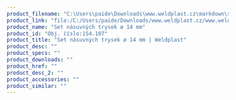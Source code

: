 ```yaml
---
product_filename: "C:\Users\paide\Downloads\www.weldplast.cz\markdown\set-nasuvnych-trysek-o-14-mm.md"
product_link: "file:/C:/Users/paide/Downloads/www.weldplast.cz/www.weldplast.cz/set-nasuvnych-trysek-o-14-mm"
product_name: "Set násuvných trysek ø 14 mm"
product_id: "Obj. číslo:154.107"
product_title: "Set násuvných trysek ø 14 mm | Weldplast"
product_desc: ""
product_specs: ""
product_downloads: ""
product_href: ""
product_desc_2: ""
product_accessories: ""
product_similar: ""
---
```

